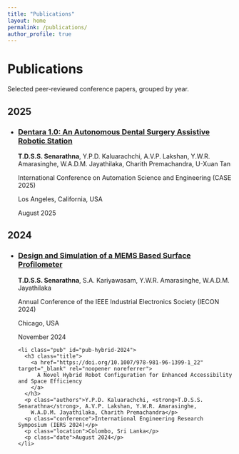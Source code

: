 ```yaml
---
title: "Publications"
layout: home
permalink: /publications/
author_profile: true
---
```


<html lang="en">
<head>
<meta charset="utf-8" />
<meta name="viewport" content="width=device-width,initial-scale=1" />
<title>Publications — Sanjaya Senarathna</title>
<style>
:root {
  --bg: #f8fafc;
  --card: #ffffff;
  --muted: #586169;
  --accent: #0b5cff;
}

html, body {
  height: 100%;
  margin: 0;
  font-family: Inter, system-ui, -apple-system, "Segoe UI", Roboto, "Helvetica Neue", Arial;
  background: var(--bg);
  color: #0b1220;
}

.wrap {
  max-width: 95%; /* increased width */
  margin: 48px auto;
  padding: 24px;
}

h1 {
  font-size: 1.6rem;
  margin: 0 0 8px;
}

p.lead {
  margin: 0 0 24px;
  color: var(--muted);
}

.year-section {
  margin: 28px 0;
}

.year-header {
  display: flex;
  align-items: baseline;
  gap: 12px;
}

.year-header h2 {
  margin: 0;
  font-size: 1.25rem;
}

.pub-list {
  list-style: none;
  padding: 0;
  margin: 12px 0 0;
}

.pub {
  background: var(--card);
  border-radius: 12px;
  padding: 16px 24px;
  margin: 16px 0;
  box-shadow: 0 4px 14px rgba(11,17,32,0.06);
  width: 100%; /* full width of container */
}

.title {
  margin: 0;
  font-weight: 600;
}

.title a {
  color: var(--accent);
  text-decoration: none;
}

.title a:hover {
  text-decoration: underline;
}

.authors {
  margin: 0;
  color: var(--muted);
  font-size: 0.9rem;
  line-height: 1.2;
}

.conference, .location, .date {
  margin: 0;
  color: var(--muted);
  font-size: 0.9rem;
  line-height: 1.1;
}

@media (max-width: 520px) {
  .wrap {
    padding: 16px;
  }
  .title {
    font-size: 0.98rem;
  }
}
</style>
</head>

<body>
<main class="wrap" id="publications">
<h1>Publications</h1>
<p class="lead">Selected peer-reviewed conference papers, grouped by year.</p>

<!-- 2025 -->
<section class="year-section" aria-labelledby="year-2025">
  <div class="year-header">
    <h2 id="year-2025">2025</h2>
  </div>

  <ul class="pub-list">
    <li class="pub" id="pub-dentara-2025">
      <h3 class="title">
        <a href="https://doi.org/10.1109/CASE58245.2025.11164109" target="_blank" rel="noopener noreferrer">
          Dentara 1.0: An Autonomous Dental Surgery Assistive Robotic Station
        </a>
      </h3>
      <p class="authors"><strong>T.D.S.S. Senarathna</strong>, Y.P.D. Kaluarachchi, A.V.P. Lakshan, Y.W.R. Amarasinghe,
        W.A.D.M. Jayathilaka, Charith Premachandra, U-Xuan Tan</p>
      <p class="conference">International Conference on Automation Science and Engineering (CASE 2025)</p>
      <p class="location">Los Angeles, California, USA</p>
      <p class="date">August 2025</p>
    </li>
  </ul>
</section>

<!-- 2024 -->
<section class="year-section" aria-labelledby="year-2024">
  <div class="year-header">
    <h2 id="year-2024">2024</h2>
  </div>

  <ul class="pub-list">
    <li class="pub" id="pub-mems-2024">
      <h3 class="title">
        <a href="https://doi.org/10.1109/IECON55916.2024.10905143" target="_blank" rel="noopener noreferrer">
          Design and Simulation of a MEMS Based Surface Profilometer
        </a>
      </h3>
      <p class="authors"><strong>T.D.S.S. Senarathna</strong>, S.A. Kariyawasam, Y.W.R. Amarasinghe, W.A.D.M. Jayathilaka</p>
      <p class="conference">Annual Conference of the IEEE Industrial Electronics Society (IECON 2024)</p>
      <p class="location">Chicago, USA</p>
      <p class="date">November 2024</p>
    </li>

    <li class="pub" id="pub-hybrid-2024">
      <h3 class="title">
        <a href="https://doi.org/10.1007/978-981-96-1399-1_22" target="_blank" rel="noopener noreferrer">
          A Novel Hybrid Robot Configuration for Enhanced Accessibility and Space Efficiency
        </a>
      </h3>
      <p class="authors">Y.P.D. Kaluarachchi, <strong>T.D.S.S. Senarathna</strong>, A.V.P. Lakshan, Y.W.R. Amarasinghe,
        W.A.D.M. Jayathilaka, Charith Premachandra</p>
      <p class="conference">International Engineering Research Symposium (IERS 2024)</p>
      <p class="location">Colombo, Sri Lanka</p>
      <p class="date">August 2024</p>
    </li>
  </ul>
</section>

</main>
</body>
</html>
